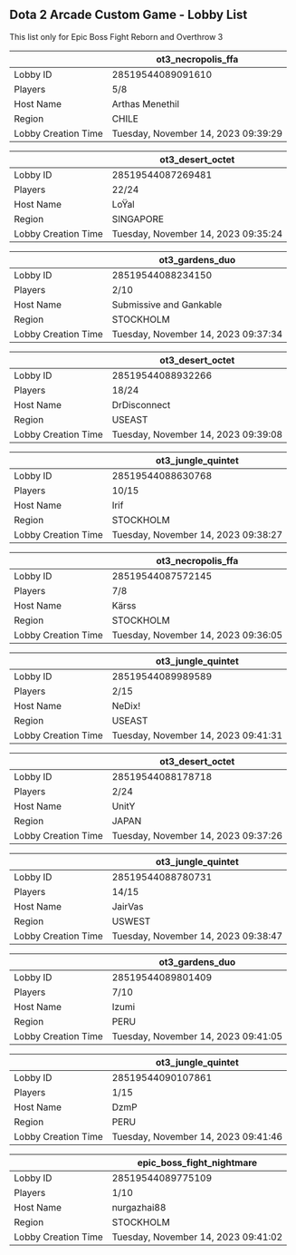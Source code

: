 ## Dota 2 Arcade Custom Game - Lobby List

This list only for Epic Boss Fight Reborn and Overthrow 3

|  | ot3_necropolis_ffa |
| ------ | ------ |
| Lobby ID | 28519544089091610 |
| Players | 5/8 |
| Host Name | Arthas Menethil |
| Region | CHILE |
| Lobby Creation Time | Tuesday, November 14, 2023 09:39:29 |


|  | ot3_desert_octet |
| ------ | ------ |
| Lobby ID | 28519544087269481 |
| Players | 22/24 |
| Host Name | LoŸal |
| Region | SINGAPORE |
| Lobby Creation Time | Tuesday, November 14, 2023 09:35:24 |


|  | ot3_gardens_duo |
| ------ | ------ |
| Lobby ID | 28519544088234150 |
| Players | 2/10 |
| Host Name | Submissive and Gankable |
| Region | STOCKHOLM |
| Lobby Creation Time | Tuesday, November 14, 2023 09:37:34 |


|  | ot3_desert_octet |
| ------ | ------ |
| Lobby ID | 28519544088932266 |
| Players | 18/24 |
| Host Name | DrDisconnect |
| Region | USEAST |
| Lobby Creation Time | Tuesday, November 14, 2023 09:39:08 |


|  | ot3_jungle_quintet |
| ------ | ------ |
| Lobby ID | 28519544088630768 |
| Players | 10/15 |
| Host Name | Irif |
| Region | STOCKHOLM |
| Lobby Creation Time | Tuesday, November 14, 2023 09:38:27 |


|  | ot3_necropolis_ffa |
| ------ | ------ |
| Lobby ID | 28519544087572145 |
| Players | 7/8 |
| Host Name | Kärss |
| Region | STOCKHOLM |
| Lobby Creation Time | Tuesday, November 14, 2023 09:36:05 |


|  | ot3_jungle_quintet |
| ------ | ------ |
| Lobby ID | 28519544089989589 |
| Players | 2/15 |
| Host Name | NeDix! |
| Region | USEAST |
| Lobby Creation Time | Tuesday, November 14, 2023 09:41:31 |


|  | ot3_desert_octet |
| ------ | ------ |
| Lobby ID | 28519544088178718 |
| Players | 2/24 |
| Host Name | UnitY | Repeat.gg |
| Region | JAPAN |
| Lobby Creation Time | Tuesday, November 14, 2023 09:37:26 |


|  | ot3_jungle_quintet |
| ------ | ------ |
| Lobby ID | 28519544088780731 |
| Players | 14/15 |
| Host Name | JairVas |
| Region | USWEST |
| Lobby Creation Time | Tuesday, November 14, 2023 09:38:47 |


|  | ot3_gardens_duo |
| ------ | ------ |
| Lobby ID | 28519544089801409 |
| Players | 7/10 |
| Host Name | Izumi |
| Region | PERU |
| Lobby Creation Time | Tuesday, November 14, 2023 09:41:05 |


|  | ot3_jungle_quintet |
| ------ | ------ |
| Lobby ID | 28519544090107861 |
| Players | 1/15 |
| Host Name | DzmP |
| Region | PERU |
| Lobby Creation Time | Tuesday, November 14, 2023 09:41:46 |


|  | epic_boss_fight_nightmare |
| ------ | ------ |
| Lobby ID | 28519544089775109 |
| Players | 1/10 |
| Host Name | nurgazhai88 |
| Region | STOCKHOLM |
| Lobby Creation Time | Tuesday, November 14, 2023 09:41:02 |


